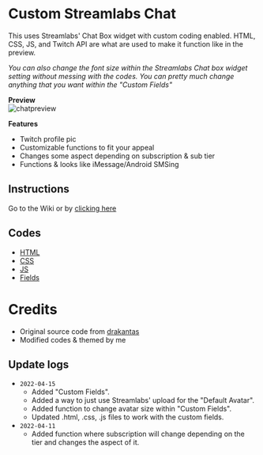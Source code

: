 # Custom Streamlabs Chat
This uses Streamlabs' Chat Box widget with custom coding enabled. HTML, CSS, JS, and Twitch API are what are used to make it function like in the preview. <br />

*You can also change the font size within the Streamlabs Chat box widget setting without messing with the codes. You can pretty much change anything that you want within the "Custom Fields"*

**Preview** <br/>
![chatpreview](https://cdn.discordapp.com/attachments/920180817962090516/961130530689155122/preview-chatbubbleSMS.gif)

**Features**
- Twitch profile pic
- Customizable functions to fit your appeal
- Changes some aspect depending on subscription & sub tier
- Functions & looks like iMessage/Android SMSing

## Instructions
Go to the Wiki or by [clicking here](https://github.com/makakiyoAnju/streamlabs-custom-chat/wiki)

## Codes
- [HTML](code/index.html)
- [CSS](code/style.css)
- [JS](code/functions.js)
- [Fields](code/fields.json)

# Credits 
- Original source code from [drakantas](https://github.com/drakantas)
- Modified codes & themed by me

## Update logs
- `2022-04-15` 
  - Added "Custom Fields".
  - Added a way to just use Streamlabs' upload for the "Default Avatar".
  - Added function to change avatar size within "Custom Fields".
  - Updated .html, .css, .js files to work with the custom fields. 
- `2022-04-11` 
  - Added function where subscription will change depending on the tier and changes the aspect of it.
